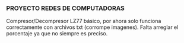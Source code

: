 ### PROYECTO REDES DE COMPUTADORAS
Compresor/Decompresor LZ77 básico, por ahora solo funciona correctamente con archivos txt (corrompe imagenes). Falta arreglar el porcentaje ya que no siempre es preciso.
